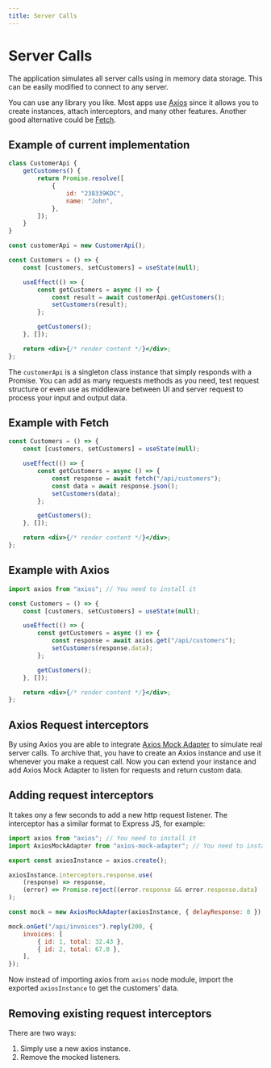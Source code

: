 ```yaml
---
title: Server Calls
---
```


# Server Calls

The application simulates all server calls using in memory data storage. This can be easily modified
to connect to any server.

You can use any library you like. Most apps use [Axios](https://github.com/axios/axios) since it
allows you to create instances, attach interceptors, and many other features. Another good
alternative could be [Fetch](https://developer.mozilla.org/en-US/docs/Web/API/Fetch_API).

## Example of current implementation

```jsx
class CustomerApi {
    getCustomers() {
        return Promise.resolve([
            {
                id: "238339KDC",
                name: "John",
            },
        ]);
    }
}

const customerApi = new CustomerApi();

const Customers = () => {
    const [customers, setCustomers] = useState(null);

    useEffect(() => {
        const getCustomers = async () => {
            const result = await customerApi.getCustomers();
            setCustomers(result);
        };

        getCustomers();
    }, []);

    return <div>{/* render content */}</div>;
};
```

The `customerApi` is a singleton class instance that simply responds with a Promise. You can add as
many requests methods as you need, test request structure or even use as middleware between UI and
server request to process your input and output data.

## Example with Fetch

```jsx
const Customers = () => {
    const [customers, setCustomers] = useState(null);

    useEffect(() => {
        const getCustomers = async () => {
            const response = await fetch("/api/customers");
            const data = await response.json();
            setCustomers(data);
        };

        getCustomers();
    }, []);

    return <div>{/* render content */}</div>;
};
```

## Example with Axios

```jsx
import axios from "axios"; // You need to install it

const Customers = () => {
    const [customers, setCustomers] = useState(null);

    useEffect(() => {
        const getCustomers = async () => {
            const response = await axios.get("/api/customers");
            setCustomers(response.data);
        };

        getCustomers();
    }, []);

    return <div>{/* render content */}</div>;
};
```

## Axios Request interceptors

By using Axios you are able to
integrate [Axios Mock Adapter](https://github.com/ctimmerm/axios-mock-adapter) to simulate real
server calls. To archive that, you have to create an Axios instance and use it whenever you make a
request call. Now you can extend your instance and add Axios Mock Adapter to listen for requests and
return custom data.

## Adding request interceptors

It takes ony a few seconds to add a new http request listener. The interceptor has a similar format
to Express JS, for example:

```js
import axios from "axios"; // You need to install it
import AxiosMockAdapter from "axios-mock-adapter"; // You need to install it

export const axiosInstance = axios.create();

axiosInstance.interceptors.response.use(
    (response) => response,
    (error) => Promise.reject((error.response && error.response.data) || "Something went wrong")
);

const mock = new AxiosMockAdapter(axiosInstance, { delayResponse: 0 });

mock.onGet("/api/invoices").reply(200, {
    invoices: [
        { id: 1, total: 32.43 },
        { id: 2, total: 67.0 },
    ],
});
```

Now instead of importing axios from `axios` node module, import the exported `axiosInstance` to get
the customers' data.

## Removing existing request interceptors

There are two ways:

1. Simply use a new axios instance.
2. Remove the mocked listeners.
